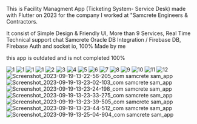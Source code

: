 This is Facility Managment App (Ticketing System- Service Desk) made with Flutter on 2023 for the company I worked at "Samcrete Engineers & Contractors.


It consist of Simple Design & Friendly UI,
More than 9 Services,
Real Time Technical support chat
Samcrete Oracle DB Integration / Firebase DB,
Firebase Auth and socket io,
100% Made by me


this app is outdated and is not completed 100%

![1](https://github.com/user-attachments/assets/d3c8989b-9cc9-48ff-9a3b-e66f7fb0a57b)
![1](https://github.com/user-attachments/assets/54419123-2d40-41d1-aa5a-ed35e0e96a56)
![1](https://github.com/user-attachments/assets/c4c0735b-45a0-4110-8c10-5e14a3eb8d5a)
![1](https://github.com/user-attachments/assets/3f20afaa-c80f-453d-a0d7-94191a6aa177)
![2](https://github.com/user-attachments/assets/34feb5dc-b35e-4785-b43d-32cb1a76e9a5)
![3](https://github.com/user-attachments/assets/e7a041a2-1f8b-4442-adf4-23a4bd3c56e5)
![4](https://github.com/user-attachments/assets/6549bdd8-1b6b-47a6-86bb-9fc2c648de87)
![5](https://github.com/user-attachments/assets/58fbf50e-779a-4e08-aaae-340173756314)
![6](https://github.com/user-attachments/assets/558f43e9-2864-4488-ae33-bc5bd750d514)
![7](https://github.com/user-attachments/assets/dc0945a5-6ad8-490a-b2e5-d7a82920d624)
![8](https://github.com/user-attachments/assets/581ad4a6-a550-4498-abc8-18330656a56c)
![9](https://github.com/user-attachments/assets/532f831d-29a1-4fde-99b8-b19c9de54864)
![10](https://github.com/user-attachments/assets/b106cfda-d9ff-4138-80ac-6002a52b2861)
![11](https://github.com/user-attachments/assets/3571f708-c833-493d-9abb-1cd00e0600a7)
![12](https://github.com/user-attachments/assets/80b32bd2-a0df-4b61-a30f-0b1c8975d9b2)
![Screenshot_2023-09-19-13-22-56-205_com samcrete sam_app](https://github.com/user-attachments/assets/33065e2e-9962-4e57-ab0c-4da6716f5b7e)
![Screenshot_2023-09-19-13-23-02-103_com samcrete sam_app](https://github.com/user-attachments/assets/5559a788-4857-4be1-8a0a-5f55141c2da9)
![Screenshot_2023-09-19-13-23-24-198_com samcrete sam_app](https://github.com/user-attachments/assets/cd39c198-0eff-46ff-b455-265ed3e2b24e)
![Screenshot_2023-09-19-13-23-33-275_com samcrete sam_app](https://github.com/user-attachments/assets/4572c61a-0e36-410a-9ae1-4b7837b82100)
![Screenshot_2023-09-19-13-23-39-505_com samcrete sam_app](https://github.com/user-attachments/assets/091b398f-b943-4756-9430-593b059585c7)
![Screenshot_2023-09-19-13-23-44-512_com samcrete sam_app](https://github.com/user-attachments/assets/0caaf8f8-23ca-4c1a-8db1-cd46d22286c0)
![Screenshot_2023-09-19-13-25-04-904_com samcrete sam_app](https://github.com/user-attachments/assets/5876b52d-3dea-47f9-869b-6700110a76da)

